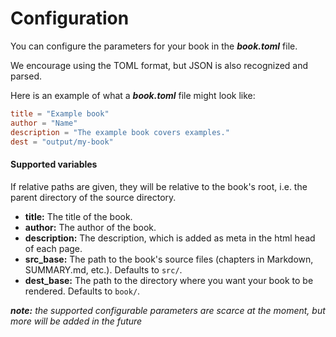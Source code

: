 # Configuration

You can configure the parameters for your book in the ***book.toml*** file.

We encourage using the TOML format, but JSON is also recognized and parsed.

Here is an example of what a ***book.toml*** file might look like:

```toml
title = "Example book"
author = "Name"
description = "The example book covers examples."
dest = "output/my-book"
```

#### Supported variables

If relative paths are given, they will be relative to the book's root, i.e. the
parent directory of the source directory.

- **title:** The title of the book.
- **author:** The author of the book.
- **description:** The description, which is added as meta in the html head of each page.
- **src_base:** The path to the book's source files (chapters in Markdown, SUMMARY.md, etc.). Defaults to `src/`.
- **dest_base:** The path to the directory where you want your book to be rendered. Defaults to `book/`.

***note:*** *the supported configurable parameters are scarce at the moment, but more will be added in the future*
